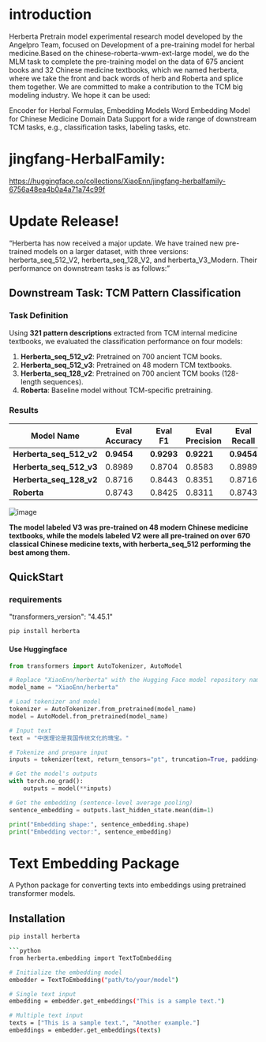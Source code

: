 <!--
 * @Date: 2024-12-04 16:54:16
 * @LastEditors: yangyehan 1958944515@qq.com
 * @LastEditTime: 2024-12-04 17:10:31
 * @FilePath: /herberta/README.md
 * @Description: 
-->
# introduction
Herberta Pretrain model experimental research model developed by the Angelpro Team, focused on Development of a pre-training model for herbal medicine.Based on the chinese-roberta-wwm-ext-large model, we do the MLM task to complete the pre-training model on the data of 675 ancient books and 32 Chinese medicine textbooks, which we named herberta, where we take the front and back words of herb and Roberta and splice them together. We are committed to make a contribution to the TCM big modeling industry. We hope it can be used:

Encoder for Herbal Formulas, Embedding Models
Word Embedding Model for Chinese Medicine Domain Data
Support for a wide range of downstream TCM tasks, e.g., classification tasks, labeling tasks, etc.

# jingfang-HerbalFamily:
https://huggingface.co/collections/XiaoEnn/jingfang-herbalfamily-6756a48ea4b0a4a71a74c99f

# Update Release!
“Herberta has now received a major update. We have trained new pre-trained models on a larger dataset, with three versions: herberta_seq_512_V2, herberta_seq_128_V2, and herberta_V3_Modern. Their performance on downstream tasks is as follows:”

## Downstream Task: TCM Pattern Classification

### Task Definition
Using **321 pattern descriptions** extracted from TCM internal medicine textbooks, we evaluated the classification performance on four models:

1. **Herberta_seq_512_v2**: Pretrained on 700 ancient TCM books.
2. **Herberta_seq_512_v3**: Pretrained on 48 modern TCM textbooks.
3. **Herberta_seq_128_v2**: Pretrained on 700 ancient TCM books (128-length sequences).
4. **Roberta**: Baseline model without TCM-specific pretraining.


### Results

| Model Name              | Eval Accuracy | Eval F1   | Eval Precision | Eval Recall |
|--------------------------|---------------|-----------|----------------|-------------|
| **Herberta_seq_512_v2** | **0.9454**    | **0.9293** | **0.9221**     | **0.9454**  |
| **Herberta_seq_512_v3** | 0.8989        | 0.8704    | 0.8583         | 0.8989      |
| **Herberta_seq_128_v2** | 0.8716        | 0.8443    | 0.8351         | 0.8716      |
| **Roberta**             | 0.8743        | 0.8425    | 0.8311         | 0.8743      |

![image](https://github.com/user-attachments/assets/6b6fd9e2-086d-4de7-b525-7b3199f14d2d)

**The model labeled V3 was pre-trained on 48 modern Chinese medicine textbooks, while the models labeled V2 were all pre-trained on over 670 classical Chinese medicine texts, with herberta_seq_512 performing the best among them.**


## QuickStart

### requirements
"transformers_version": "4.45.1"
```bash
pip install herberta
```

#### Use Huggingface
```python
from transformers import AutoTokenizer, AutoModel

# Replace "XiaoEnn/herberta" with the Hugging Face model repository name
model_name = "XiaoEnn/herberta"

# Load tokenizer and model
tokenizer = AutoTokenizer.from_pretrained(model_name)
model = AutoModel.from_pretrained(model_name)

# Input text
text = "中医理论是我国传统文化的瑰宝。"

# Tokenize and prepare input
inputs = tokenizer(text, return_tensors="pt", truncation=True, padding="max_length", max_length=128)

# Get the model's outputs
with torch.no_grad():
    outputs = model(**inputs)

# Get the embedding (sentence-level average pooling)
sentence_embedding = outputs.last_hidden_state.mean(dim=1)

print("Embedding shape:", sentence_embedding.shape)
print("Embedding vector:", sentence_embedding)
```



# Text Embedding Package

A Python package for converting texts into embeddings using pretrained transformer models.

## Installation

```bash
pip install herberta

```python
from herberta.embedding import TextToEmbedding

# Initialize the embedding model
embedder = TextToEmbedding("path/to/your/model")

# Single text input
embedding = embedder.get_embeddings("This is a sample text.")

# Multiple text input
texts = ["This is a sample text.", "Another example."]
embeddings = embedder.get_embeddings(texts)
```

